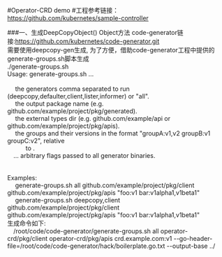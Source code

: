 #Operator-CRD demo
#工程参考链接：https://github.com/kubernetes/sample-controller

###一、生成DeepCopyObject() Object方法
code-generator链接:https://github.com/kubernetes/code-generator.git \
需要使用deepcopy-gen生成, 为了方便，借助code-generator工程中提供的generate-groups.sh脚本生成 \
./generate-groups.sh \
Usage: generate-groups.sh <generators> <output-package> <apis-package> <groups-versions> ... \
\
&ensp;&ensp;<generators>        the generators comma separated to run (deepcopy,defaulter,client,lister,informer) or "all". \
&ensp;&ensp; <output-package>    the output package name (e.g. github.com/example/project/pkg/generated). \
&ensp;&ensp;<apis-package>      the external types dir (e.g. github.com/example/api or github.com/example/project/pkg/apis).\
&ensp;&ensp;<groups-versions>   the groups and their versions in the format "groupA:v1,v2 groupB:v1 groupC:v2", relative \
&ensp;&ensp;&ensp;&ensp;&ensp;&ensp;to <api-package>. \
&ensp;&ensp;...                 arbitrary flags passed to all generator binaries.\
\
\
Examples:\
&ensp;&ensp; generate-groups.sh all             github.com/example/project/pkg/client github.com/example/project/pkg/apis "foo:v1 bar:v1alpha1,v1beta1" \
&ensp;&ensp; generate-groups.sh deepcopy,client github.com/example/project/pkg/client github.com/example/project/pkg/apis "foo:v1 bar:v1alpha1,v1beta1" \
生成命令如下: \
&ensp;&ensp;/root/code/code-generator/generate-groups.sh  all operator-crd/pkg/client operator-crd/pkg/apis crd.example.com:v1 --go-header-file=/root/code/code-generator/hack/boilerplate.go.txt --output-base ../

